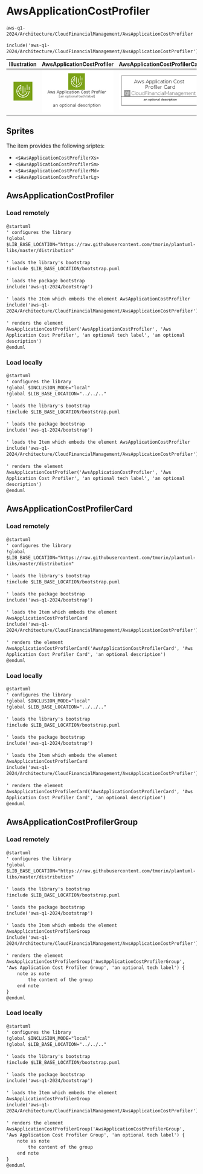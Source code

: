 # AwsApplicationCostProfiler


```text
aws-q1-2024/Architecture/CloudFinancialManagement/AwsApplicationCostProfiler
```

```text
include('aws-q1-2024/Architecture/CloudFinancialManagement/AwsApplicationCostProfiler')
```



| Illustration | AwsApplicationCostProfiler | AwsApplicationCostProfilerCard | AwsApplicationCostProfilerGroup |
| :---: | :---: | :---: | :---: |
| ![illustration for Illustration](../../../aws-q1-2024/Architecture/CloudFinancialManagement/AwsApplicationCostProfiler.png) | ![illustration for AwsApplicationCostProfiler](../../../aws-q1-2024/Architecture/CloudFinancialManagement/AwsApplicationCostProfiler.Local.png) | ![illustration for AwsApplicationCostProfilerCard](../../../aws-q1-2024/Architecture/CloudFinancialManagement/AwsApplicationCostProfilerCard.Local.png) | ![illustration for AwsApplicationCostProfilerGroup](../../../aws-q1-2024/Architecture/CloudFinancialManagement/AwsApplicationCostProfilerGroup.Local.png) |



## Sprites
The item provides the following sriptes:

- `<$AwsApplicationCostProfilerXs>`
- `<$AwsApplicationCostProfilerSm>`
- `<$AwsApplicationCostProfilerMd>`
- `<$AwsApplicationCostProfilerLg>`





## AwsApplicationCostProfiler

### Load remotely
```plantuml
@startuml
' configures the library
!global $LIB_BASE_LOCATION="https://raw.githubusercontent.com/tmorin/plantuml-libs/master/distribution"

' loads the library's bootstrap
!include $LIB_BASE_LOCATION/bootstrap.puml

' loads the package bootstrap
include('aws-q1-2024/bootstrap')

' loads the Item which embeds the element AwsApplicationCostProfiler
include('aws-q1-2024/Architecture/CloudFinancialManagement/AwsApplicationCostProfiler')

' renders the element
AwsApplicationCostProfiler('AwsApplicationCostProfiler', 'Aws Application Cost Profiler', 'an optional tech label', 'an optional description')
@enduml
```

### Load locally
```plantuml
@startuml
' configures the library
!global $INCLUSION_MODE="local"
!global $LIB_BASE_LOCATION="../../.."

' loads the library's bootstrap
!include $LIB_BASE_LOCATION/bootstrap.puml

' loads the package bootstrap
include('aws-q1-2024/bootstrap')

' loads the Item which embeds the element AwsApplicationCostProfiler
include('aws-q1-2024/Architecture/CloudFinancialManagement/AwsApplicationCostProfiler')

' renders the element
AwsApplicationCostProfiler('AwsApplicationCostProfiler', 'Aws Application Cost Profiler', 'an optional tech label', 'an optional description')
@enduml
```

## AwsApplicationCostProfilerCard

### Load remotely
```plantuml
@startuml
' configures the library
!global $LIB_BASE_LOCATION="https://raw.githubusercontent.com/tmorin/plantuml-libs/master/distribution"

' loads the library's bootstrap
!include $LIB_BASE_LOCATION/bootstrap.puml

' loads the package bootstrap
include('aws-q1-2024/bootstrap')

' loads the Item which embeds the element AwsApplicationCostProfilerCard
include('aws-q1-2024/Architecture/CloudFinancialManagement/AwsApplicationCostProfiler')

' renders the element
AwsApplicationCostProfilerCard('AwsApplicationCostProfilerCard', 'Aws Application Cost Profiler Card', 'an optional description')
@enduml
```

### Load locally
```plantuml
@startuml
' configures the library
!global $INCLUSION_MODE="local"
!global $LIB_BASE_LOCATION="../../.."

' loads the library's bootstrap
!include $LIB_BASE_LOCATION/bootstrap.puml

' loads the package bootstrap
include('aws-q1-2024/bootstrap')

' loads the Item which embeds the element AwsApplicationCostProfilerCard
include('aws-q1-2024/Architecture/CloudFinancialManagement/AwsApplicationCostProfiler')

' renders the element
AwsApplicationCostProfilerCard('AwsApplicationCostProfilerCard', 'Aws Application Cost Profiler Card', 'an optional description')
@enduml
```

## AwsApplicationCostProfilerGroup

### Load remotely
```plantuml
@startuml
' configures the library
!global $LIB_BASE_LOCATION="https://raw.githubusercontent.com/tmorin/plantuml-libs/master/distribution"

' loads the library's bootstrap
!include $LIB_BASE_LOCATION/bootstrap.puml

' loads the package bootstrap
include('aws-q1-2024/bootstrap')

' loads the Item which embeds the element AwsApplicationCostProfilerGroup
include('aws-q1-2024/Architecture/CloudFinancialManagement/AwsApplicationCostProfiler')

' renders the element
AwsApplicationCostProfilerGroup('AwsApplicationCostProfilerGroup', 'Aws Application Cost Profiler Group', 'an optional tech label') {
    note as note
        the content of the group
    end note
}
@enduml
```

### Load locally
```plantuml
@startuml
' configures the library
!global $INCLUSION_MODE="local"
!global $LIB_BASE_LOCATION="../../.."

' loads the library's bootstrap
!include $LIB_BASE_LOCATION/bootstrap.puml

' loads the package bootstrap
include('aws-q1-2024/bootstrap')

' loads the Item which embeds the element AwsApplicationCostProfilerGroup
include('aws-q1-2024/Architecture/CloudFinancialManagement/AwsApplicationCostProfiler')

' renders the element
AwsApplicationCostProfilerGroup('AwsApplicationCostProfilerGroup', 'Aws Application Cost Profiler Group', 'an optional tech label') {
    note as note
        the content of the group
    end note
}
@enduml
```

